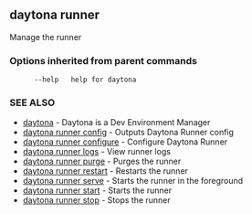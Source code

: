 ## daytona runner

Manage the runner

### Options inherited from parent commands

```
      --help   help for daytona
```

### SEE ALSO

* [daytona](daytona.md)	 - Daytona is a Dev Environment Manager
* [daytona runner config](daytona_runner_config.md)	 - Outputs Daytona Runner config
* [daytona runner configure](daytona_runner_configure.md)	 - Configure Daytona Runner
* [daytona runner logs](daytona_runner_logs.md)	 - View runner logs
* [daytona runner purge](daytona_runner_purge.md)	 - Purges the runner
* [daytona runner restart](daytona_runner_restart.md)	 - Restarts the runner
* [daytona runner serve](daytona_runner_serve.md)	 - Starts the runner in the foreground
* [daytona runner start](daytona_runner_start.md)	 - Starts the runner
* [daytona runner stop](daytona_runner_stop.md)	 - Stops the runner

